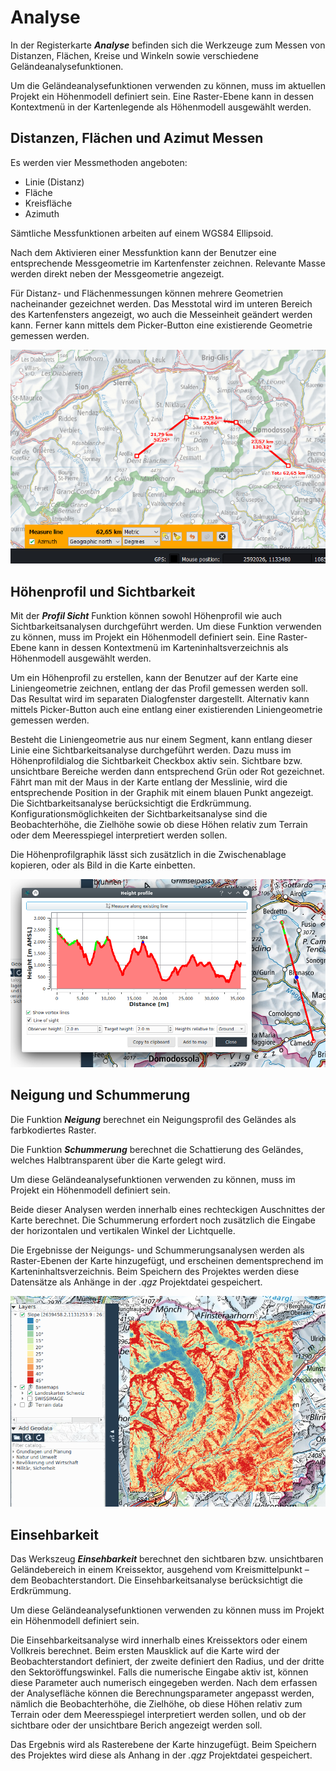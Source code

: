 # Analyse

In der Registerkarte **_Analyse_** befinden sich die Werkzeuge zum Messen von Distanzen, Flächen, Kreise und Winkeln sowie verschiedene Geländeanalysefunktionen.

Um die Geländeanalysefunktionen verwenden zu können, muss im aktuellen Projekt ein Höhenmodell definiert sein. Eine Raster-Ebene kann in dessen Kontextmenü in der Kartenlegende als Höhenmodell ausgewählt werden.


## <a name="sec0"></a>Distanzen, Flächen und Azimut Messen

Es werden vier Messmethoden angeboten:

+ Linie (Distanz)
+ Fläche
+ Kreisfläche
+ Azimuth

Sämtliche Messfunktionen arbeiten auf einem WGS84 Ellipsoid.

Nach dem Aktivieren einer Messfunktion kann der Benutzer eine entsprechende Messgeometrie im Kartenfenster zeichnen. Relevante Masse werden direkt neben der Messgeometrie angezeigt.

Für Distanz- und Flächenmessungen können mehrere Geometrien nacheinander gezeichnet werden. Das Messtotal wird im unteren Bereich des Kartenfensters angezeigt, wo auch die Messeinheit geändert werden kann. Ferner kann mittels dem Picker-Button eine existierende Geometrie gemessen werden.

<img src="/media/image3.png" />

## <a name="sec1"></a>Höhenprofil und Sichtbarkeit

Mit der **_Profil Sicht_** Funktion können sowohl Höhenprofil wie auch Sichtbarkeitsanalysen durchgeführt werden. Um diese Funktion verwenden zu können, muss im Projekt ein Höhenmodell definiert sein. Eine Raster-Ebene kann in dessen Kontextmenü im Karteninhaltsverzeichnis als Höhenmodell ausgewählt werden.

Um ein Höhenprofil zu erstellen, kann der Benutzer auf der Karte eine Liniengeometrie zeichnen, entlang der das Profil gemessen werden soll. Das Resultat wird im separaten Dialogfenster dargestellt. Alternativ kann mittels Picker-Button auch eine entlang einer existierenden Liniengeometrie gemessen werden.

Besteht die Liniengeometrie aus nur einem Segment, kann entlang dieser Linie eine Sichtbarkeitsanalyse durchgeführt werden. Dazu muss im Höhenprofildialog die Sichtbarkeit Checkbox aktiv sein. Sichtbare bzw. unsichtbare Bereiche werden dann entsprechend Grün oder Rot gezeichnet. Fährt man mit der Maus in der Karte entlang der Messlinie, wird die entsprechende Position in der Graphik mit einem blauen Punkt angezeigt. Die Sichtbarkeitsanalyse berücksichtigt die Erdkrümmung. Konfigurationsmöglichkeiten der Sichtbarkeitsanalyse sind die Beobachterhöhe, die Zielhöhe sowie ob diese Höhen relativ zum Terrain oder dem Meeresspiegel interpretiert werden sollen. 

Die Höhenprofilgraphik lässt sich zusätzlich in die Zwischenablage kopieren, oder als Bild in die Karte einbetten.

<img src="/media/image4.png" />


## <a name="sec2"></a>Neigung und Schummerung

Die Funktion **_Neigung_** berechnet ein Neigungsprofil des Geländes als farbkodiertes Raster.

Die Funktion **_Schummerung_** berechnet die Schattierung des Geländes, welches Halbtransparent über die Karte gelegt wird.

Um diese Geländeanalysefunktionen verwenden zu können, muss im Projekt ein Höhenmodell definiert sein.

Beide dieser Analysen werden innerhalb eines rechteckigen Auschnittes der Karte berechnet. Die Schummerung erfordert noch zusätzlich die Eingabe der horizontalen und vertikalen Winkel der Lichtquelle.

Die Ergebnisse der Neigungs- und Schummerungsanalysen werden als Raster-Ebenen der Karte hinzugefügt, und erscheinen dementsprechend im Karteninhaltsverzeichnis. Beim Speichern des Projektes werden diese Datensätze als Anhänge in der *<Projektname>.qgz* Projektdatei gespeichert.

<img src="/media/image5.png" />


## <a name="sec3"></a>Einsehbarkeit

Das Werkszeug **_Einsehbarkeit_** berechnet den sichtbaren bzw. unsichtbaren Geländebereich in einem Kreissektor, ausgehend vom Kreismittelpunkt – dem Beobachterstandort. Die Einsehbarkeitsanalyse berücksichtigt die Erdkrümmung.

Um diese Geländeanalysefunktionen verwenden zu können muss im Projekt ein Höhenmodell definiert sein.

Die Einsehbarkeitsanalyse wird innerhalb eines Kreissektors oder einem Vollkreis berechnet. Beim ersten Mausklick auf die Karte wird der Beobachterstandort definiert, der zweite definiert den Radius, und der dritte den Sektoröffungswinkel. Falls die numerische Eingabe aktiv ist, können diese Parameter auch numerisch eingegeben werden. Nach dem erfassen der Analysefläche können die Berechnungsparameter angepasst werden, nämlich die Beobachterhöhe, die Zielhöhe, ob diese Höhen relativ zum Terrain oder dem Meeresspiegel interpretiert werden sollen, und ob der sichtbare oder der unsichtbare Berich angezeigt werden soll.

Das Ergebnis wird als Rasterebene der Karte hinzugefügt. Beim Speichern des Projektes wird diese als Anhang in der *<Projektname>.qgz* Projektdatei gespeichert.

